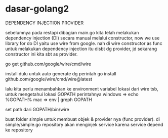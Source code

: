 # dasar-golang2
DEPENDENCY INJECTION
PROVIDER

sebelumnya pada restapi dibagian main.go kita telah melakukan dependency injection (DI) secara manual melalui constructor, now we use library for do DI yaitu use wire from google. nah di wire constructor as func untuk melakukan dependency injection itu disbt dg provider, jd sekarang constructor ini kita sbt as provider.

go get github.com/google/wire/cmd/wire

install dulu untuk auto generate dg perintah go install github.com/google/wire/cmd/wire@latest

lalu kita perlu menambahkan ke environment variabel lokasi dari wire tsb, untuk mengetahui lokasi GOPATH perintahnya
windows => echo %GOPATH%
mac => env | greph GOPATH

set path dari GOPATH/bin/wire

buat folder simple untuk membuat objek & provider nya (func provider). di simple/simple.go repository akan menginjek service karena service depend ke repository